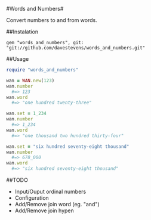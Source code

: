 #Words and Numbers#

Convert numbers to and from words.

##Instalation
```
gem "words_and_numbers", git: "git://github.com/davestevens/words_and_numbers.git"
```

##Usage
```ruby
require "words_and_numbers"

wan = WAN.new(123)
wan.number
  #=> 123
wan.word
  #=> "one hundred twenty-three"

wan.set = 1_234
wan.number
  #=> 1_234
wan.word
  #=> "one thousand two hundred thirty-four"

wan.set = "six hundred seventy-eight thousand"
wan.number
  #=> 678_000
wan.word
  #=> "six hundred seventy-eight thousand"
```

##TODO
* Input/Ouput ordinal numbers
* Configuration
 * Add/Remove join word (eg. "and")
 * Add/Remove join hypen
